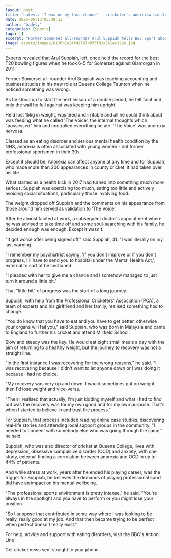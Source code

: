 ```yaml
---
layout: post
title: "Latest: 'I was on my last chance' - cricketer's anorexia battle"
date: 2025-05-13T05:30:13
author: "badely"
categories: [Sports]
tags: []
excerpt: "Former Somerset all-rounder Arul Suppiah tells BBC Sport about his battle with anorexia."
image: assets/images/6136b1e24f417b7c835f82a5e1ec122e.jpg
---
```


Experts revealed that Arul Suppiah, left, once held the record for the best T20 bowling figures when he took 6-5 for Somerset against Glamorgan in 2011

Former Somerset all-rounder Arul Suppiah was teaching accounting and business studies in his new role at Queens College Taunton when he noticed something was wrong.

As he stood up to start the next lesson of a double period, he felt faint and only the wall he fell against was keeping him upright.

He'd lost 15kg in weight, was tired and irritable and all he could think about was feeding what he called 'The Voice', the internal thoughts which "possessed" him and controlled everything he ate. 'The Voice' was anorexia nervosa.

Classed as an eating disorder and serious mental health condition by the NHS, anorexia is often associated with young women - not former professional sportsmen in their 30s.

Except it should be. Anorexia can affect anyone at any time and for Suppiah, who made more than 200 appearances in county cricket, it had taken over his life.

What started as a health kick in 2017 had turned into something much more serious. Suppiah was exercising too much, eating too little and actively avoiding social situations, particularly those involving food.

The weight dropped off Suppiah and the comments on his appearance from those around him served as validation to 'The Voice'.

After he almost fainted at work, a subsequent doctor's appointment where he was advised to take time off and some soul-searching with his family, he decided enough was enough. Except it wasn't.

"It got worse after being signed off," said Suppiah, 41. "I was literally on my last warning.

"I remember my psychiatrist saying, 'if you don't improve or if you don't progress, I'll have to send you to hospital under the Mental Health Act,', external to sort of be sectioned.

"I pleaded with her to give me a chance and I somehow managed to just turn it around a little bit."

That "little bit" of progress was the start of a long journey.

Suppiah, with help from the Professional Cricketers' Association (PCA), a team of experts and his girlfriend and her family, realised something had to change.

"You do know that you have to eat and you have to get better, otherwise your organs will fail you," said Suppiah, who was born in Malaysia and came to England to further his cricket and attend Millfield School.

Slow and steady was the key. He would eat eight small meals a day with the aim of returning to a healthy weight, but the journey to recovery was not a straight line.

"In the first instance I was recovering for the wrong reasons," he said. "I was recovering because I didn't want to let anyone down or I was doing it because I had no choice.

"My recovery was very up and down. I would sometimes put on weight, then I'd lose weight and vice-versa.

"Then I realised that actually, I'm just kidding myself and what I had to find out was the recovery was for my own good and for my own purpose. That's when I started to believe in and trust the process."

For Suppiah, that process included reading online case studies, discovering real-life stories and attending local support groups in the community. "I needed to connect with somebody else who was going through the same," he said.

Suppiah, who was also director of cricket at Queens College, lives with depression, obsessive compulsive disorder (OCD) and anxiety, with one study, external finding a correlation between anorexia and OCD in up to 44% of patients.

And while stress at work, years after he ended his playing career, was the trigger for Suppiah, he believes the demands of playing professional sport did have an impact on his mental wellbeing.

"The professional sports environment is pretty intense," he said. "You're always in the spotlight and you have to perform or you might lose your position.

"So I suppose that contributed in some way where I was looking to be really, really good at my job. And that then became trying to be perfect when perfect doesn't really exist."

For help, advice and support with eating disorders, visit the BBC's Action Line

Get cricket news sent straight to your phone

